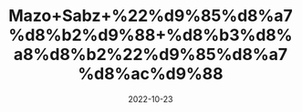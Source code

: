---
title: 'Mazo+Sabz+%22%d9%85%d8%a7%d8%b2%d9%88+%d8%b3%d8%a8%d8%b2%22%d9%85%d8%a7%d8%ac%d9%88'
date: '2022-10-23' 
metatag: '' 
inventory: '0' 
draft: false 
# meta description 
shortDescripton: 'Dried+Oak+Galls%22++Gall+oak+galls++have+been+used+in+traditional+medicine+to+treat+diarrhea%2c+hemorrhage%2c+and+skin+disease.+Some+studies+have+shown+it+to+be+an+effective+anti-MRSA%2c+antiviral%2c+antifungal%2c+larvicidal%2c+and+antioxidant'
description: 'Herbs+%d8%ac%da%91%db%8c+%d8%a8%d9%88%d9%b9%db%8c'
longdescription: ''
featured: True
# product Price
price: '100.0'
# Product Short Description
shortDescription: 'Dried+Oak+Galls%22++Gall+oak+galls++have+been+used+in+traditional+medicine+to+treat+diarrhea%2c+hemorrhage%2c+and+skin+disease.+Some+studies+have+shown+it+to+be+an+effective+anti-MRSA%2c+antiviral%2c+antifungal%2c+larvicidal%2c+and+antioxidant'
productID: '840A3DC0-9B2A-ED11-9968-005056B3A416'
type: 'products'
category: 'Herbs+%d8%ac%da%91%db%8c+%d8%a8%d9%88%d9%b9%db%8c' 
thumnailproduct: 'https://eraconnect.blob.core.windows.net/product-images/aminsaddiquidawakhana/840A3DC0-9B2A-ED11-9968-005056B3A416.webp' 
images:
  - image: 'https://eraconnect.blob.core.windows.net/product-images/aminsaddiquidawakhana/840A3DC0-9B2A-ED11-9968-005056B3A416.webp'  
Variants:
---